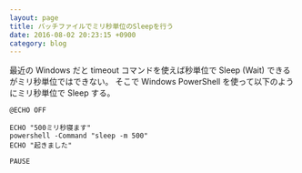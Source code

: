 ```yaml
---
layout: page
title: バッチファイルでミリ秒単位のSleepを行う
date: 2016-08-02 20:23:15 +0900
category: blog
---
```


最近の Windows だと timeout コマンドを使えば秒単位で Sleep (Wait) できるがミリ秒単位ではできない。
そこで Windows PowerShell を使って以下のようにミリ秒単位で Sleep する。

    @ECHO OFF

    ECHO "500ミリ秒寝ます"
    powershell -Command "sleep -m 500"
    ECHO "起きました"

    PAUSE
